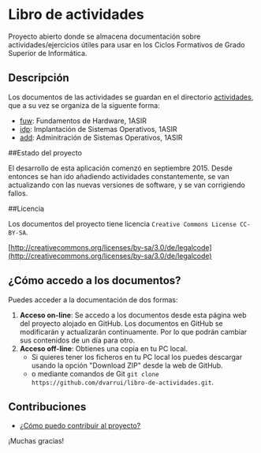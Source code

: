 # Libro de actividades

Proyecto abierto donde se almacena documentación sobre actividades/ejercicios
útiles para usar en los Ciclos Formativos de Grado Superior de Informática.

## Descripción

Los documentos de las actividades se guardan en el directorio [actividades](./actividades),
que a su vez se organiza de la siguente forma:

* [fuw](./actividades/fuw): Fundamentos de Hardware, 1ASIR
* [idp](./actividades/idp): Implantación de Sistemas Operativos, 1ASIR
* [add](./actividades/add): Adminitración de Sistemas Operativos, 1ASIR

##Estado del proyecto

El desarrollo de esta aplicación comenzó en septiembre 2015. Desde entonces
se han ido añadiendo actividades constantemente, se van actualizando con las
nuevas versiones de software,  y se van corrigiendo fallos.

##Licencia

Los documentos del proyecto tiene licencia `Creative Commons License CC-BY-SA`.

[http://creativecommons.org/licenses/by-sa/3.0/de/legalcode](http://creativecommons.org/licenses/by-sa/3.0/de/legalcode)

## ¿Cómo accedo a los documentos?
Puedes acceder a la documentación de dos formas:

1. **Acceso on-line**: Se accedo a los documentos desde esta página web del proyecto
alojado en GitHub. Los documentos en GitHub se modificarán y actualizarán
continuamente. Por lo que podrán cambiar sus contenidos de un día para otro.
2. **Acceso off-line**: Obtienes una copia en tu PC local.
    * Si quieres tener los ficheros en tu PC local los puedes descargar usando
la opción "Download ZIP" desde la web de GitHub.
    *  o mediante comandos de Git `git clone https://github.com/dvarrui/libro-de-actividades.git`.

## Contribuciones

* [¿Cómo puedo contribuir al proyecto?](contribuciones.md)

¡Muchas gracias!
